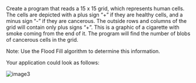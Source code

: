 Create a program that reads a 15 x 15 grid, which represents human cells. The cells are depicted with a plus sign “+” if they are healthy cells, and a minus sign “-” if they are cancerous. The outside rows and columns of the grid will contain only plus signs “+”.
This is a graphic of a cigarette with smoke coming from the end of it. 
The program will find the number of blobs of cancerous cells in the grid.

Note: Use the Flood Fill algorithm to determine this information.

Your application could look as follows:

![image3](https://user-images.githubusercontent.com/30180556/166188098-432dd637-54fe-44c5-ab8f-5a402347322d.png)
